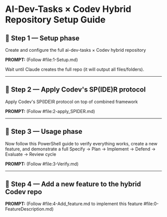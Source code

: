 # AI-Dev-Tasks × Codev Hybrid Repository Setup Guide

## 🔹 Step 1 — Setup phase

Create and configure the full ai-dev-tasks × Codev hybrid repository

**PROMPT:** (Follow #file:1-Setup.md)

Wait until Claude creates the full repo (it will output all files/folders).

---

## 🔹 Step 2 — Apply Codev's SP(IDE)R protocol

Apply Codev's SP(IDE)R protocol on top of combined framework

**PROMPT:** (Follow #file:2-apply_SPIDER.md)

---

## 🔹 Step 3 — Usage phase

Now follow this PowerShell guide to verify everything works, create a new feature, and demonstrate a full Specify → Plan → Implement → Defend → Evaluate → Review cycle

**PROMPT:** (Follow #file:3-Verify.md)

---

## 🔹 Step 4 — Add a new feature to the hybrid Codev repo

**PROMPT:** (Follow #file:4-Add_feature.md to implement this feature #file:0-FeatureDescription.md)